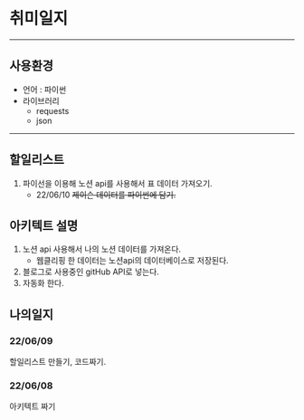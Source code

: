 # 취미일지
---

## 사용환경

- 언어 : 파이썬
- 라이브러리
    - requests
    - json

---

## 할일리스트
1. 파이선을 이용해 노션 api를 사용해서 표 데이터 가져오기.
    - 22/06/10 ~~제이슨 데이터를 파이썬에 담기.~~ 

## 아키텍트 설명
1. 노션 api 사용해서 나의 노션 데이터를 가져온다.
   - 웹클리핑 한 데이터는 노션api의 데이터베이스로 저장된다.
2. 블로그로 사용중인 gitHub API로 넣는다.
3. 자동화 한다.

## 나의일지

### 22/06/09

할일리스트 만들기, 코드짜기.

### 22/06/08

아키텍트 짜기  

